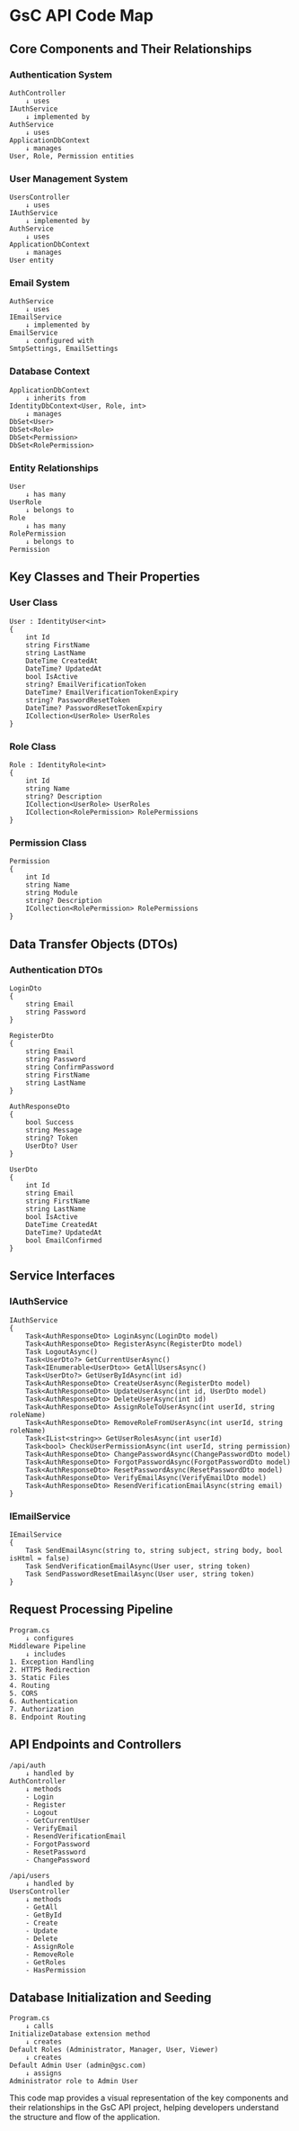 # GsC API Code Map

## Core Components and Their Relationships

### Authentication System

```
AuthController
    ↓ uses
IAuthService
    ↓ implemented by
AuthService
    ↓ uses
ApplicationDbContext
    ↓ manages
User, Role, Permission entities
```

### User Management System

```
UsersController
    ↓ uses
IAuthService
    ↓ implemented by
AuthService
    ↓ uses
ApplicationDbContext
    ↓ manages
User entity
```

### Email System

```
AuthService
    ↓ uses
IEmailService
    ↓ implemented by
EmailService
    ↓ configured with
SmtpSettings, EmailSettings
```

### Database Context

```
ApplicationDbContext
    ↓ inherits from
IdentityDbContext<User, Role, int>
    ↓ manages
DbSet<User>
DbSet<Role>
DbSet<Permission>
DbSet<RolePermission>
```

### Entity Relationships

```
User
    ↓ has many
UserRole
    ↓ belongs to
Role
    ↓ has many
RolePermission
    ↓ belongs to
Permission
```

## Key Classes and Their Properties

### User Class

```
User : IdentityUser<int>
{
    int Id
    string FirstName
    string LastName
    DateTime CreatedAt
    DateTime? UpdatedAt
    bool IsActive
    string? EmailVerificationToken
    DateTime? EmailVerificationTokenExpiry
    string? PasswordResetToken
    DateTime? PasswordResetTokenExpiry
    ICollection<UserRole> UserRoles
}
```

### Role Class

```
Role : IdentityRole<int>
{
    int Id
    string Name
    string? Description
    ICollection<UserRole> UserRoles
    ICollection<RolePermission> RolePermissions
}
```

### Permission Class

```
Permission
{
    int Id
    string Name
    string Module
    string? Description
    ICollection<RolePermission> RolePermissions
}
```

## Data Transfer Objects (DTOs)

### Authentication DTOs

```
LoginDto
{
    string Email
    string Password
}

RegisterDto
{
    string Email
    string Password
    string ConfirmPassword
    string FirstName
    string LastName
}

AuthResponseDto
{
    bool Success
    string Message
    string? Token
    UserDto? User
}

UserDto
{
    int Id
    string Email
    string FirstName
    string LastName
    bool IsActive
    DateTime CreatedAt
    DateTime? UpdatedAt
    bool EmailConfirmed
}
```

## Service Interfaces

### IAuthService

```
IAuthService
{
    Task<AuthResponseDto> LoginAsync(LoginDto model)
    Task<AuthResponseDto> RegisterAsync(RegisterDto model)
    Task LogoutAsync()
    Task<UserDto?> GetCurrentUserAsync()
    Task<IEnumerable<UserDto>> GetAllUsersAsync()
    Task<UserDto?> GetUserByIdAsync(int id)
    Task<AuthResponseDto> CreateUserAsync(RegisterDto model)
    Task<AuthResponseDto> UpdateUserAsync(int id, UserDto model)
    Task<AuthResponseDto> DeleteUserAsync(int id)
    Task<AuthResponseDto> AssignRoleToUserAsync(int userId, string roleName)
    Task<AuthResponseDto> RemoveRoleFromUserAsync(int userId, string roleName)
    Task<IList<string>> GetUserRolesAsync(int userId)
    Task<bool> CheckUserPermissionAsync(int userId, string permission)
    Task<AuthResponseDto> ChangePasswordAsync(ChangePasswordDto model)
    Task<AuthResponseDto> ForgotPasswordAsync(ForgotPasswordDto model)
    Task<AuthResponseDto> ResetPasswordAsync(ResetPasswordDto model)
    Task<AuthResponseDto> VerifyEmailAsync(VerifyEmailDto model)
    Task<AuthResponseDto> ResendVerificationEmailAsync(string email)
}
```

### IEmailService

```
IEmailService
{
    Task SendEmailAsync(string to, string subject, string body, bool isHtml = false)
    Task SendVerificationEmailAsync(User user, string token)
    Task SendPasswordResetEmailAsync(User user, string token)
}
```

## Request Processing Pipeline

```
Program.cs
    ↓ configures
Middleware Pipeline
    ↓ includes
1. Exception Handling
2. HTTPS Redirection
3. Static Files
4. Routing
5. CORS
6. Authentication
7. Authorization
8. Endpoint Routing
```

## API Endpoints and Controllers

```
/api/auth
    ↓ handled by
AuthController
    ↓ methods
    - Login
    - Register
    - Logout
    - GetCurrentUser
    - VerifyEmail
    - ResendVerificationEmail
    - ForgotPassword
    - ResetPassword
    - ChangePassword

/api/users
    ↓ handled by
UsersController
    ↓ methods
    - GetAll
    - GetById
    - Create
    - Update
    - Delete
    - AssignRole
    - RemoveRole
    - GetRoles
    - HasPermission
```

## Database Initialization and Seeding

```
Program.cs
    ↓ calls
InitializeDatabase extension method
    ↓ creates
Default Roles (Administrator, Manager, User, Viewer)
    ↓ creates
Default Admin User (admin@gsc.com)
    ↓ assigns
Administrator role to Admin User
```

This code map provides a visual representation of the key components and their relationships in the GsC API project, helping developers understand the structure and flow of the application.